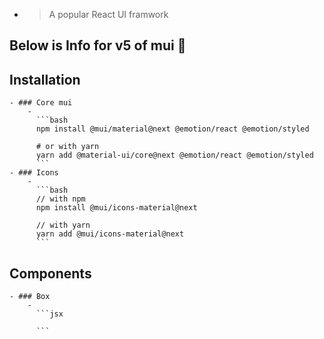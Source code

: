 -
  > A popular React UI framwork
## Below is Info for v5 of mui 🎉
## Installation
	- ### Core mui
		-
		  ```bash
		  npm install @mui/material@next @emotion/react @emotion/styled
		  	  
		  # or with yarn
		  yarn add @material-ui/core@next @emotion/react @emotion/styled
		  ```
	- ### Icons
		-
		  ```bash
		  // with npm
		  npm install @mui/icons-material@next
		  
		  // with yarn
		  yarn add @mui/icons-material@next
		  ```
## Components
	- ### Box
		-
		  ```jsx
		  
		  ```